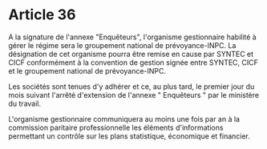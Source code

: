# Article 36

A la signature de l'annexe "Enquêteurs", l'organisme gestionnaire habilité à gérer le régime sera le groupement national de prévoyance-INPC. La désignation de cet organisme pourra être remise en cause par SYNTEC et CICF conformément à la convention de gestion signée entre SYNTEC, CICF et le groupement national de prévoyance-INPC.

Les sociétés sont tenues d'y adhérer et ce, au plus tard, le premier jour du mois suivant l'arrêté d'extension de l'annexe " Enquêteurs " par le ministère du travail.

L'organisme gestionnaire communiquera au moins une fois par an à la commission paritaire professionnelle les éléments d'informations permettant un contrôle sur les plans statistique, économique et financier.

